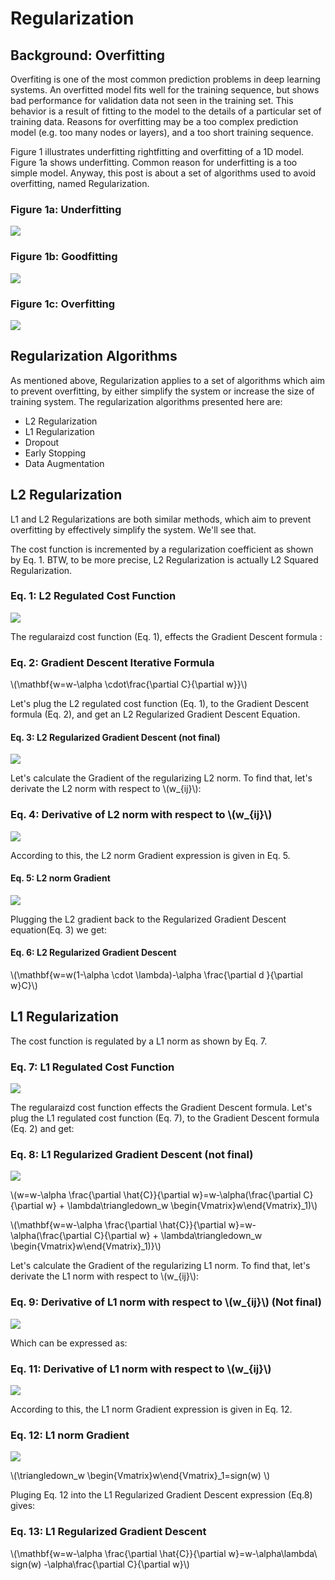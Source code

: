 # Regularization

## Background: Overfitting
Overfiting is one of the most common prediction problems in deep learning systems. An overfitted model fits well for the training sequence, but shows bad performance for validation data not seen in the training set. This behavior is a result of fitting to the model to the details of a particular set of training data. Reasons for overfitting may be a too complex prediction model (e.g. too many nodes or layers), and a too short training sequence. 

Figure 1 illustrates underfitting rightfitting and overfitting of a 1D model. Figure 1a shows underfitting. Common reason for underfitting is a too simple model. Anyway, this post is about a set of algorithms used to avoid overfitting, named Regularization.

### Figure 1a: Underfitting

![](../assets/images/regularization/underfitting.png)
 
### Figure 1b: Goodfitting

![](../assets/images/regularization/goodfitting.png)
  
### Figure 1c: Overfitting

![](../assets/images/regularization/overfitting.png)



## Regularization Algorithms

As mentioned above, Regularization applies to a set of algorithms which aim to prevent overfitting, by either simplify the system or increase the size of training system. The regularization algorithms presented here are:

- L2 Regularization
- L1 Regularization
- Dropout
- Early Stopping
- Data Augmentation

## L2 Regularization

L1 and L2 Regularizations are both similar methods, which aim to prevent overfitting by effectively simplify the system. We'll see that.

The cost function is incremented by a regularization coefficient as shown by Eq. 1. BTW, to be more precise, L2 Regularization is actually L2 Squared Regularization.

### Eq. 1: L2 Regulated Cost Function

![](../assets/images/regularization/l2-regularization.svg)


The regularaizd cost function (Eq. 1), effects the Gradient Descent formula :

### Eq. 2: Gradient Descent Iterative Formula

\\(\mathbf{w=w-\alpha \cdot\frac{\partial C}{\partial w}}\\)


Let's plug the L2 regulated cost function (Eq. 1), to the Gradient Descent formula (Eq. 2), and get an L2 Regularized Gradient Descent Equation.

#### Eq. 3: L2 Regularized Gradient Descent (not final)

![](../assets/images/regularization/l2-gradient-descent-1.svg)


Let's calculate the Gradient of the regularizing L2 norm. To find that, let's derivate the L2 norm with respect to \\(w_{ij}\\):

### Eq. 4: Derivative of L2 norm with respect to \\(w_{ij}\\)

![](../assets/images/regularization/l2-derivative.svg)

According to this, the L2 norm Gradient expression is given in Eq. 5.

#### Eq. 5:  L2 norm Gradient

![](../assets/images/regularization/l2-gradient.svg)

Plugging the L2 gradient back to the Regularized Gradient Descent equation(Eq. 3) we get:

#### Eq. 6:  L2 Regularized Gradient Descent

\\(\mathbf{w=w(1-\alpha \cdot \lambda)-\alpha \frac{\partial d }{\partial w}C}\\)


## L1 Regularization

The cost function is regulated by a L1 norm as shown by Eq. 7.

### Eq. 7: L1 Regulated Cost Function

![](../assets/images/regularization/l1-regularization.svg)

The regularaizd cost function effects the Gradient Descent formula. Let's plug the L1 regulated cost function (Eq. 7), to the Gradient Descent formula (Eq. 2) and get:

### Eq. 8: L1 Regularized Gradient Descent (not final)

![](../assets/images/regularization/l1-gradient.svg)

\\(w=w-\alpha \frac{\partial \hat{C}}{\partial w}=w-\alpha(\frac{\partial C}{\partial w} + \lambda\triangledown_w  \begin{Vmatrix}w\end{Vmatrix}_1)\\)

\\(\mathbf{w=w-\alpha \frac{\partial \hat{C}}{\partial w}=w-\alpha(\frac{\partial C}{\partial w} + \lambda\triangledown_w  \begin{Vmatrix}w\end{Vmatrix}_1)}\\)



Let's calculate the Gradient of the regularizing L1 norm. To find that, let's derivate the L1 norm with respect to \\(w_{ij}\\):

### Eq. 9: Derivative of L1 norm with respect to \\(w_{ij}\\) (Not final)

![](../assets/images/regularization/l1-derivative.svg)

Which can be expressed as:

### Eq. 11: Derivative of L1 norm with respect to \\(w_{ij}\\)


![](../assets/images/regularization/l1-gradient-sign.svg)


According to this, the L1 norm Gradient expression is given in Eq. 12.

### Eq. 12:  L1 norm Gradient

![](../assets/images/regularization/l1-gradient.svg)

\\(\triangledown_w \begin{Vmatrix}w\end{Vmatrix}_1=sign(w)
\\)


Pluging Eq. 12 into the L1 Regularized Gradient Descent expression (Eq.8) gives:

### Eq. 13: L1 Regularized Gradient Descent

\\(\mathbf{w=w-\alpha \frac{\partial \hat{C}}{\partial w}=w-\alpha\lambda\ sign(w) -\alpha\frac{\partial C}{\partial w}\\)








